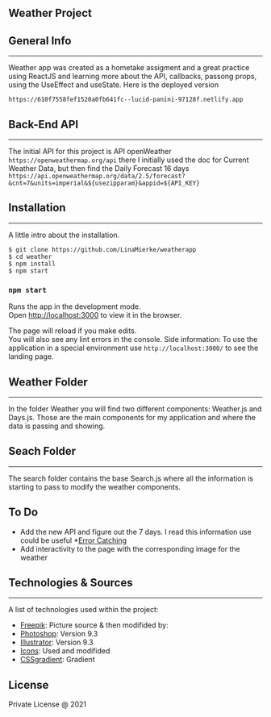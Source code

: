 ## Weather Project

## General Info

---

Weather app was created as a hometake assigment and a great practice using ReactJS and learning more about the API, callbacks, passong props, using the UseEffect and useState. Here is the deployed version

```
https://610f7558fef1520a0fb641fc--lucid-panini-97128f.netlify.app

```

## Back-End API

---

The initial API for this project is API openWeather `https://openweathermap.org/api` there I initially used the doc for Current Weather Data, but then find the Daily Forecast 16 days `https://api.openweathermap.org/data/2.5/forecast?&cnt=7&units=imperial&${usezipparam}&appid=${API_KEY} `

## Installation

---

A little intro about the installation.

```
$ git clone https://github.com/LinaMierke/weatherapp
$ cd weather
$ npm install
$ npm start
```

### `npm start`

Runs the app in the development mode.\
Open [http://localhost:3000](http://localhost:3000) to view it in the browser.

The page will reload if you make edits.\
You will also see any lint errors in the console.
Side information: To use the application in a special environment use `http://localhost:3000/` to see the landing page.

## Weather Folder

---

In the folder Weather you will find two different components: Weather.js and Days.js. Those are the main components for my application and where the data is passing and showing.

## Seach Folder

---

The search folder contains the base Search.js where all the information is starting to pass to modify the weather components.

## To Do

- Add the new API and figure out the 7 days. I read this information use could be useful \*[Error Catching](https://reactjs.org/docs/error-boundaries.html)
- Add interactivity to the page with the corresponding image for the weather

## Technologies & Sources

---

A list of technologies used within the project:

- [Freepik](https://www.freepik.com/psd/banner): Picture source & then modifided by:
- [Photoshop](https://adobecloud.com): Version 9.3
- [Illustrator](https://adobecloud.com): Version 9.3
- [Icons](https://fontawesome.com/v5.15/how-to-use/on-the-web/using-with/react): Used and modifided
- [CSSgradient](https://cssgradient.io/): Gradient

## License

Private License @ 2021
